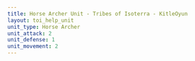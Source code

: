 ```yaml
---
title: Horse Archer Unit - Tribes of Isoterra - KitleOyun
layout: toi_help_unit
unit_type: Horse Archer
unit_attack: 2
unit_defense: 1
unit_movement: 2
---
```

